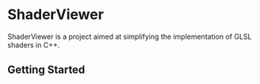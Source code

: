 # ShaderViewer

ShaderViewer is a project aimed at simplifying the implementation of GLSL shaders in C++.

## Getting Started